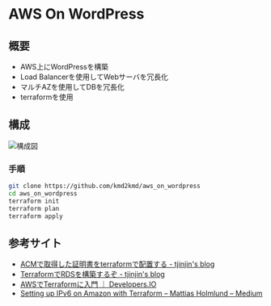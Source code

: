 # AWS On WordPress

## 概要

- AWS上にWordPressを構築
- Load Balancerを使用してWebサーバを冗長化
- マルチAZを使用してDBを冗長化
- terraformを使用

## 構成

![構成図](https://raw.githubusercontent.com/kmd2kmd/aws_on_wordpress/master/images/diagram.png)

### 手順

```bash s
git clone https://github.com/kmd2kmd/aws_on_wordpress
cd aws_on_wordpress
terraform init
terraform plan
terraform apply
```

## 参考サイト

- [ACMで取得した証明書をterraformで配置する - tjinjin's blog](http://cross-black777.hatenablog.com/entry/2016/11/17/231733)
- [TerraformでRDSを構築するぞ - tjinjin's blog](http://cross-black777.hatenablog.com/entry/2016/04/13/233208)
- [AWSでTerraformに入門 ｜ Developers.IO](https://dev.classmethod.jp/cloud/terraform-getting-started-with-aws/)
- [Setting up IPv6 on Amazon with Terraform – Mattias Holmlund – Medium](https://medium.com/@mattias.holmlund/setting-up-ipv6-on-amazon-with-terraform-e14b3bfef577)
